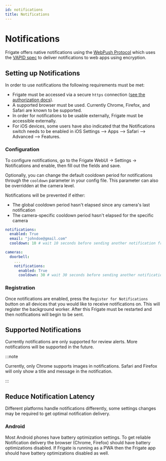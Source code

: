 ```yaml
---
id: notifications
title: Notifications
---
```


# Notifications

Frigate offers native notifications using the [WebPush Protocol](https://web.dev/articles/push-notifications-web-push-protocol) which uses the [VAPID spec](https://tools.ietf.org/html/draft-thomson-webpush-vapid) to deliver notifications to web apps using encryption.

## Setting up Notifications

In order to use notifications the following requirements must be met:

- Frigate must be accessed via a secure `https` connection ([see the authorization docs](/configuration/authentication)).
- A supported browser must be used. Currently Chrome, Firefox, and Safari are known to be supported.
- In order for notifications to be usable externally, Frigate must be accessible externally.
- For iOS devices, some users have also indicated that the Notifications switch needs to be enabled in iOS Settings --> Apps --> Safari --> Advanced --> Features.

### Configuration

To configure notifications, go to the Frigate WebUI -> Settings -> Notifications and enable, then fill out the fields and save.

Optionally, you can change the default cooldown period for notifications through the `cooldown` parameter in your config file. This parameter can also be overridden at the camera level.

Notifications will be prevented if either:

- The global cooldown period hasn't elapsed since any camera's last notification
- The camera-specific cooldown period hasn't elapsed for the specific camera

```yaml
notifications:
  enabled: True
  email: "johndoe@gmail.com"
  cooldown: 10 # wait 10 seconds before sending another notification from any camera
```

```yaml
cameras:
  doorbell:
    ...
    notifications:
      enabled: True
      cooldown: 30 # wait 30 seconds before sending another notification from the doorbell camera
```

### Registration

Once notifications are enabled, press the `Register for Notifications` button on all devices that you would like to receive notifications on. This will register the background worker. After this Frigate must be restarted and then notifications will begin to be sent.

## Supported Notifications

Currently notifications are only supported for review alerts. More notifications will be supported in the future.

:::note

Currently, only Chrome supports images in notifications. Safari and Firefox will only show a title and message in the notification.

:::

## Reduce Notification Latency

Different platforms handle notifications differently, some settings changes may be required to get optimal notification delivery.

### Android

Most Android phones have battery optimization settings. To get reliable Notification delivery the browser (Chrome, Firefox) should have battery optimizations disabled. If Frigate is running as a PWA then the Frigate app should have battery optimizations disabled as well.
